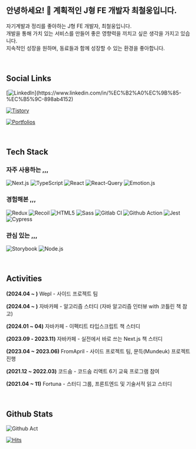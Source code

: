 ## 안녕하세요! 👋  계획적인 J형 FE 개발자 최철웅입니다.
자기계발과 정리를 좋아하는 J형 FE 개발자, 최철웅입니다. <br />
개발을 통해 가치 있는 서비스를 만들어 좋은 영향력을 끼치고 싶은 생각을 가지고 있습니다. <br />
지속적인 성장을 원하며, 동료들과 함께 성장할 수 있는 환경을 좋아합니다.

<br/>

## Social Links

[![LinkedIn](https://img.shields.io/badge/-Linkedin-1456b6?style=for-the-badge&logo=linkedin")](https://www.linkedin.com/in/%EC%B2%A0%EC%9B%85-%EC%B5%9C-898ab4152)

[![Tistory](https://img.shields.io/badge/-Blog-ff8b64?style=for-the-badge&logo=tistory)](https://cheolsker.tistory.com)

[![Portfolios](https://img.shields.io/badge/-Portfolios-db0000?style=for-the-badge&logo=notion)](https://www.notion.so/cheolsker/Portfolios-26e4b32ca20b49028c4d2ba13860420c)

<br/>

## Tech Stack
### 자주 사용하는 ,,,
![Next.js](https://img.shields.io/badge/-Nextjs-000000?style=for-the-badge&logo=next.js)
![TypeScript](https://img.shields.io/badge/-TypeScript-007ACC?style=for-the-badge&logo=typescript&logoColor=white)
![React](https://img.shields.io/badge/-React-222222?style=for-the-badge&logo=react)
![React-Query](https://img.shields.io/badge/-react_query-142111?style=for-the-badge&logo=react-query)
![Emotion.js](https://img.shields.io/badge/-Emotion.js-f8c7da?style=for-the-badge&logo=emotion.js)

### 경험해본 ,,,
![Redux](https://img.shields.io/badge/-redux-000000?style=for-the-badge&logo=redux)
![Recoil](https://img.shields.io/badge/-recoil-000000?style=for-the-badge&logo=recoil)
![HTML5](https://img.shields.io/badge/-HTML5-F05032?style=for-the-badge&logo=html5&logoColor=ffffff)
![Sass](https://img.shields.io/badge/-Sass-f8c7da?style=for-the-badge&logo=sass)
![Gitlab CI](https://img.shields.io/badge/-gitlab_ci-ff8b64?style=for-the-badge&logo=gitlab)
![Github Action](https://img.shields.io/badge/-github_action-db0000?style=for-the-badge&logo=github)
![Jest](https://img.shields.io/badge/-jest-65d786?style=for-the-badge&logo=jest)
![Cypress](https://img.shields.io/badge/-cypress-007ACC?style=for-the-badge&logo=cypress)


### 관심 있는 ,,,
![Storybook](https://img.shields.io/badge/-storybook-f8c7da?style=for-the-badge&logo=storybook)
![Node.js](https://img.shields.io/badge/-node.js-65d786?style=for-the-badge&logo=node)

<br/>

## Activities

**(2024.04 ~ )** Wepl - 사이드 프로젝트 팀 

**(2024.04 ~ )** 자바카페 - 알고리즘 스터디 (자바 알고리즘 인터뷰 with 코틀린 책 참고)  

**(2024.01 ~ 04)** 자바카페 - 이펙티트 타입스크립트 책 스터디  

**(2023.09 - 2023.11)** 자바카페 - 실전에서 바로 쓰는 Next.js 책 스터디

**(2023.04 ~ 2023.06)** FromApril - 사이드 프로젝트 팀, 문득(Mundeuk) 프로젝트 진행

**(2021.12 ~ 2022.03)** 코드숨 - 코드숨 리액트 6기 교육 프로그램 참여 

**(2021.04 ~ 11)** Fortuna - 스터디 그룹, 프론트엔드 및 기술서적 읽고 스터디  


<br/>

## Github Stats
![Github Act](https://github-readme-stats.vercel.app/api?username=CheolWoongChoi&show_icons=true&theme=github_dark)


[![Hits](https://hits.seeyoufarm.com/api/count/incr/badge.svg?url=https%3A%2F%2Fgithub.com%2FCheolWoongChoi&count_bg=%2379C83D&title_bg=%23969090&icon=&icon_color=%23E7E7E7&title=hits&edge_flat=false)](https://hits.seeyoufarm.com)
